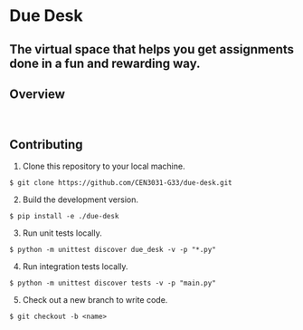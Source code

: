 # Due Desk

## The virtual space that helps you get assignments done in a fun and rewarding way.

## Overview

<br>

## Contributing

1. Clone this repository to your local machine.

```
$ git clone https://github.com/CEN3031-G33/due-desk.git 
```

2. Build the development version.

```
$ pip install -e ./due-desk
```

3. Run unit tests locally.

```
$ python -m unittest discover due_desk -v -p "*.py"
```

4. Run integration tests locally.

```
$ python -m unittest discover tests -v -p "main.py"
```

5. Check out a new branch to write code.

```
$ git checkout -b <name>
```